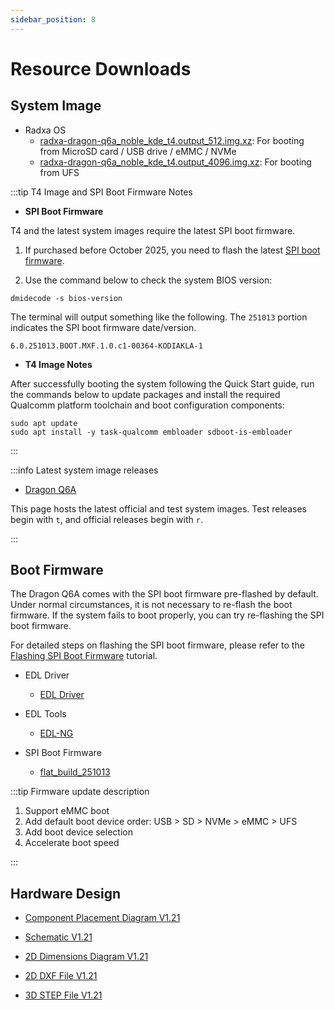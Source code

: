 ```yaml
---
sidebar_position: 8
---
```


# Resource Downloads

## System Image

- Radxa OS
  - [radxa-dragon-q6a_noble_kde_t4.output_512.img.xz](https://github.com/radxa-build/radxa-dragon-q6a/releases/download/rsdk-t4/radxa-dragon-q6a_noble_kde_t4.output_512.img.xz): For booting from MicroSD card / USB drive / eMMC / NVMe
  - [radxa-dragon-q6a_noble_kde_t4.output_4096.img.xz](https://github.com/radxa-build/radxa-dragon-q6a/releases/download/rsdk-t4/radxa-dragon-q6a_noble_kde_t4.output_4096.img.xz): For booting from UFS

:::tip T4 Image and SPI Boot Firmware Notes

- **SPI Boot Firmware**

T4 and the latest system images require the latest SPI boot firmware.

1. If purchased before October 2025, you need to flash the latest [SPI boot firmware](../q6a/low-dev/spi_fw.md).

2. Use the command below to check the system BIOS version:

<NewCodeBlock tip="radxa@dragon-q6a$" type="device">

```
dmidecode -s bios-version
```

</NewCodeBlock>

The terminal will output something like the following. The `251013` portion indicates the SPI boot firmware date/version.

```
6.0.251013.BOOT.MXF.1.0.c1-00364-KODIAKLA-1
```

- **T4 Image Notes**

After successfully booting the system following the Quick Start guide, run the commands below to update packages and install the required Qualcomm platform toolchain and boot configuration components:

<NewCodeBlock tip="radxa@dragon-q6a$" type="device">

```
sudo apt update
sudo apt install -y task-qualcomm embloader sdboot-is-embloader
```

</NewCodeBlock>

:::

:::info Latest system image releases

- [Dragon Q6A](https://github.com/radxa-build/radxa-dragon-q6a/releases)

This page hosts the latest official and test system images. Test releases begin with `t`, and official releases begin with `r`.

:::

## Boot Firmware

The Dragon Q6A comes with the SPI boot firmware pre-flashed by default. Under normal circumstances, it is not necessary to re-flash the boot firmware. If the system fails to boot properly, you can try re-flashing the SPI boot firmware.

For detailed steps on flashing the SPI boot firmware, please refer to the [Flashing SPI Boot Firmware](../q6a/low-dev/spi_fw/) tutorial.

- EDL Driver

  - [EDL Driver](https://dl.radxa.com/dragon/q6a/images/QUD_CustomInst_1.00.91.7.zip)

- EDL Tools

  - [EDL-NG](https://dl.radxa.com/q6a/images/edl-ng-dist.zip)

- SPI Boot Firmware

  - [flat_build_251013](https://dl.radxa.com/dragon/q6a/images/dragon-q6a_flat_build_251013.zip)

:::tip Firmware update description

1. Support eMMC boot
2. Add default boot device order: USB > SD > NVMe > eMMC > UFS
3. Add boot device selection
4. Accelerate boot speed

:::

## Hardware Design

- [Component Placement Diagram V1.21](https://dl.radxa.com/dragon/q6a/hw/radxa_dragon_q6a_components_placement_map_v1.21.pdf)

- [Schematic V1.21](https://dl.radxa.com/dragon/q6a/hw/radxa_dragon_q6a_schematic_v1.21.pdf)

- [2D Dimensions Diagram V1.21](https://dl.radxa.com/dragon/q6a/hw/radxa_dragon_q6a_2d_dimensions_v1.21.pdf)

- [2D DXF File V1.21](https://dl.radxa.com/dragon/q6a/hw/radxa_dragon_q6a_2d_dxf_v1.21.zip)

- [3D STEP File V1.21](https://dl.radxa.com/dragon/q6a/hw/radxa_dragon_q6a_3d_stp_v1.21.zip)
